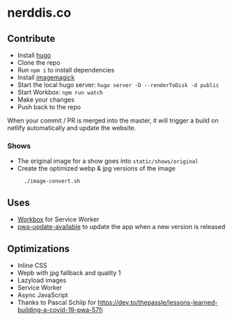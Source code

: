 # nerddis.co

## Contribute

* Install [hugo](https://gohugo.io/getting-started/installing/)
* Clone the repo
* Run `npm i` to install dependencies
* Install [imagemagick](https://imagemagick.org/script/download.php)
* Start the local hugo server: `hugo server -D --renderToDisk -d public`
* Start Workbox: `npm run watch`
* Make your changes
* Push back to the repo

When your commit / PR is merged into the master, it will trigger a build on netlify automatically and update the website. 


### Shows

* The original image for a show goes into `static/shows/original`
* Create the optimized webp & jpg versions of the image
  ```
    ./image-convert.sh
  ```


## Uses

* [Workbox](https://developers.google.com/web/tools/workbox/guides/generate-service-worker/cli) for Service Worker
* [pwa-update-available](https://github.com/thepassle/pwa-helpers#pwa-update-available) to update the app when a new version is released



## Optimizations

* Inline CSS
* Wepb with jpg fallback and quality 1
* Lazyload images
* Service Worker
* Async JavaScript
* Thanks to Pascal Schilp for https://dev.to/thepassle/lessons-learned-building-a-covid-19-pwa-57fi
